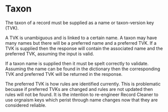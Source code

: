 # Taxon

The taxon of a record must be supplied as a name or taxon-version key (TVK).

A TVK is unambiguous and is linked to a certain name. A taxon may have many 
names but there will be a preferred name and a preferred TVK. If a TVK is
supplied then the response will contain the associated name and the preferred
TVK, assuming the input is valid.

If a taxon name is supplied then it must be spelt correctly to validate.
Assuming the name can be found in the dictionary then the corresponding TVK
and preferred TVK will be returned in the response.

The preferred TVK is how rules are identified currently. This is problematic
becuase if preferred TVKs are changed and rules are not updated then rules will
not be found. It is the intention to re-engineer Record Cleaner to use orgnaism
keys which perist through name changes now that they are considered reliable.
